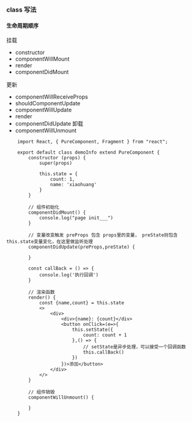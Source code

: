 ### class 写法

#### 生命周期顺序

挂载
* constructor
* componentWillMount
* render
* componentDidMount

更新
* componentWillReceiveProps
* shouldComponentUpdate
* componentWillUpdate
* render
* componentDidUpdate
卸载
* componentWillUnmount


```
    import React, { PureComponent, Fragment } from "react";

    export default class demoInfo extend PureComponent {
        constructor (props) {
            super(props)

            this.state = {
                count: 1,
                name: 'xiaohuang'
            }
        }

        // 组件初始化
        componentDidMount() {
            console.log("page init___")
        }

        // 变量改变触发 preProps 包含 props里的变量， preState则包含this.state变量变化，在这里做监听处理
        componentDidUpdate(preProps,preState) {
            
        }

        const callBack = () => {
            console.log('执行回调')
        }

        // 渲染函数
        render() {
            const {name,count} = this.state
            <>
                <div>
                    <div>{name}: {count}</div>
                    <button onClick=(e=>{
                        this.setState({
                            count: count + 1
                        },() => {
                            // setState是异步处理，可以接受一个回调函数
                            this.callBack()
                        })
                    })>添加</button>
                </div>
            </>
        }

        // 组件销毁
        componentWillUnmount() {

        }
    }
```